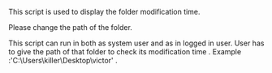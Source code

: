 This script is used to display the folder modification time.

Please change the path of the folder.

This script can run in both as system user and as in logged in user. User has to give the path of that folder to check its modification time . Example :'C:\Users\killer\Desktop\victor' .